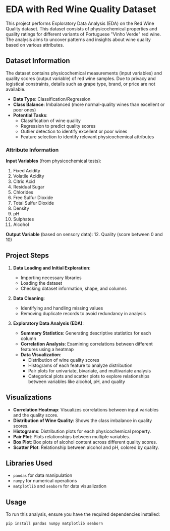 # EDA with Red Wine Quality Dataset

This project performs Exploratory Data Analysis (EDA) on the Red Wine Quality dataset. This dataset consists of physicochemical properties and quality ratings for different variants of Portuguese "Vinho Verde" red wine. The analysis aims to uncover patterns and insights about wine quality based on various attributes.

## Dataset Information

The dataset contains physicochemical measurements (input variables) and quality scores (output variable) of red wine samples. Due to privacy and logistical constraints, details such as grape type, brand, or price are not available.

- **Data Type**: Classification/Regression
- **Class Balance**: Imbalanced (more normal-quality wines than excellent or poor ones)
- **Potential Tasks**:
  - Classification of wine quality
  - Regression to predict quality scores
  - Outlier detection to identify excellent or poor wines
  - Feature selection to identify relevant physicochemical attributes

### Attribute Information

**Input Variables** (from physicochemical tests):
1. Fixed Acidity
2. Volatile Acidity
3. Citric Acid
4. Residual Sugar
5. Chlorides
6. Free Sulfur Dioxide
7. Total Sulfur Dioxide
8. Density
9. pH
10. Sulphates
11. Alcohol

**Output Variable** (based on sensory data):
12. Quality (score between 0 and 10)

## Project Steps

1. **Data Loading and Initial Exploration**:
   - Importing necessary libraries
   - Loading the dataset
   - Checking dataset information, shape, and columns

2. **Data Cleaning**:
   - Identifying and handling missing values
   - Removing duplicate records to avoid redundancy in analysis

3. **Exploratory Data Analysis (EDA)**:
   - **Summary Statistics**: Generating descriptive statistics for each column
   - **Correlation Analysis**: Examining correlations between different features using a heatmap
   - **Data Visualization**:
     - Distribution of wine quality scores
     - Histograms of each feature to analyze distribution
     - Pair plots for univariate, bivariate, and multivariate analysis
     - Categorical plots and scatter plots to explore relationships between variables like alcohol, pH, and quality

## Visualizations

- **Correlation Heatmap**: Visualizes correlations between input variables and the quality score.
- **Distribution of Wine Quality**: Shows the class imbalance in quality scores.
- **Histograms**: Distribution plots for each physicochemical property.
- **Pair Plot**: Plots relationships between multiple variables.
- **Box Plot**: Box plots of alcohol content across different quality scores.
- **Scatter Plot**: Relationship between alcohol and pH, colored by quality.

## Libraries Used

- `pandas` for data manipulation
- `numpy` for numerical operations
- `matplotlib` and `seaborn` for data visualization

## Usage

To run this analysis, ensure you have the required dependencies installed:

```bash
pip install pandas numpy matplotlib seaborn

```
